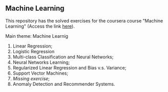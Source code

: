 ## Machine Learning

This repository has the solved exercises for the coursera course "Machine Learning" (Access the link [here](https://www.coursera.org/learn/machine-learning)).

Main theme: Machine Learnig

1. Linear Regression;
2. Logistic Regression
3. Multi-class Classification and Neural Networks;
4. Neural Networks Learning;
5. Regularized Linear Regression and Bias v.s. Variance;
6. Support Vector Machines;
7. _Missing_ _exercise_;
8. Anomaly Detection and Recommender Systems.
